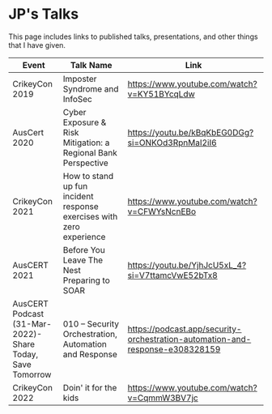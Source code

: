 # JP's Talks
This page includes links to published talks, presentations, and other things that I have given.

| Event | Talk Name | Link |
| --- | --- | --- |
| CrikeyCon 2019 | Imposter Syndrome and InfoSec  | https://www.youtube.com/watch?v=KY51BYcqLdw |
| AusCert 2020 | Cyber Exposure & Risk Mitigation: a Regional Bank Perspective | https://youtu.be/kBqKbEG0DGg?si=ONKOd3RpnMaI2iI6 |
| CrikeyCon 2021 |How to stand up fun incident response exercises with zero experience | https://www.youtube.com/watch?v=CFWYsNcnEBo |
| AusCERT 2021 | Before You Leave The Nest Preparing to SOAR | https://youtu.be/YjhJcU5xL_4?si=V7ttamcVwE52bTx8 |
| AusCERT Podcast (31-Mar-2022)- Share Today, Save Tomorrow |010 – Security Orchestration, Automation and Response  | https://podcast.app/security-orchestration-automation-and-response-e308328159 |
| CrikeyCon 2022 | Doin' it for the kids |  https://www.youtube.com/watch?v=CqmmW3BV7jc |
